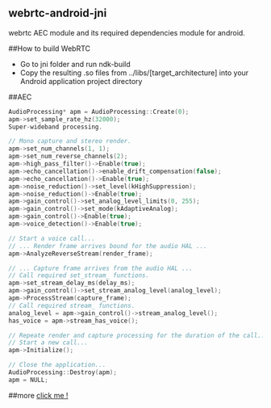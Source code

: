 ## webrtc-android-jni
webrtc AEC module and its required dependencies module for android.

##How to build WebRTC
* Go to jni folder and run ndk-build
* Copy the resulting .so files from ../libs/[target_architecture] into your Android application project directory

##AEC
```c++
AudioProcessing* apm = AudioProcessing::Create(0);
apm->set_sample_rate_hz(32000);
Super-wideband processing.

// Mono capture and stereo render.
apm->set_num_channels(1, 1);
apm->set_num_reverse_channels(2);
apm->high_pass_filter()->Enable(true);
apm->echo_cancellation()->enable_drift_compensation(false);
apm->echo_cancellation()->Enable(true);
apm->noise_reduction()->set_level(kHighSuppression);
apm->noise_reduction()->Enable(true);
apm->gain_control()->set_analog_level_limits(0, 255);
apm->gain_control()->set_mode(kAdaptiveAnalog);
apm->gain_control()->Enable(true);
apm->voice_detection()->Enable(true);

// Start a voice call...
// ... Render frame arrives bound for the audio HAL ...
apm->AnalyzeReverseStream(render_frame);

// ... Capture frame arrives from the audio HAL ...
// Call required set_stream_ functions.
apm->set_stream_delay_ms(delay_ms);
apm->gain_control()->set_stream_analog_level(analog_level);
apm->ProcessStream(capture_frame);
// Call required stream_ functions.
analog_level = apm->gain_control()->stream_analog_level();
has_voice = apm->stream_has_voice();

// Repeate render and capture processing for the duration of the call...
// Start a new call...
apm->Initialize();

// Close the application...
AudioProcessing::Destroy(apm);
apm = NULL;
```
##more
[click me !](https://trac.pjsip.org/repos/ticket/1888)

